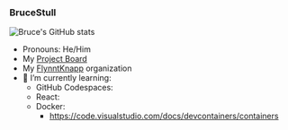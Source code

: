 ### BruceStull

![Bruce's GitHub stats](https://github-readme-stats.vercel.app/api?username=brucestull&theme=vue&show_icons=true)

- Pronouns: He/Him
- My [Project Board](https://github.com/users/brucestull/projects/6/)
- My [FlynntKnapp](https://github.com/FlynntKnapp/) organization
- 🌱 I’m currently learning:
    - GitHub Codespaces:
    - React:
    - Docker:
        - <https://code.visualstudio.com/docs/devcontainers/containers>

<!--
**brucestull/brucestull** is a ✨ _special_ ✨ repository because its `README.md` (this file) appears on your GitHub profile.

Here are some ideas to get you started:

- 🔭 I’m currently working on ...
- 👯 I’m looking to collaborate on ...
- 🤔 I’m looking for help with ...
- 💬 Ask me about ...
- 📫 How to reach me: ...
- ⚡ Fun fact: ...
-->
